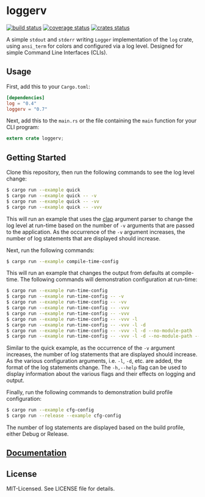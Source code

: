 # loggerv

[![build status](https://secure.travis-ci.org/clux/loggerv.svg)](http://travis-ci.org/clux/loggerv)
[![coverage status](http://img.shields.io/coveralls/clux/loggerv.svg)](https://coveralls.io/r/clux/loggerv)
[![crates status](https://img.shields.io/crates/v/loggerv.svg)](https://crates.io/crates/loggerv)

A simple `stdout` and `stderr` writing `Logger` implementation of the `log` crate, using `ansi_term` for colors and configured via a log level. Designed for simple Command Line Interfaces (CLIs).

## Usage

First, add this to your `Cargo.toml`:

```toml
[dependencies]
log = "0.4"
loggerv = "0.7"
```

Next, add this to the `main.rs` or the file containing the `main` function for your CLI program:

```rust
extern crate loggerv;

```

## Getting Started

Clone this repository, then run the following commands to see the log level change:

```bash
$ cargo run --example quick
$ cargo run --example quick -- -v
$ cargo run --example quick -- -vv
$ cargo run --example quick -- -vvv
```

This will run an example that uses the [clap](https://crates.io/crates/clap) argument parser to change the log level at run-time based on the number of `-v` arguments that are passed to the application. As the occurrence of the `-v` argument increases, the number of log statements that are displayed should increase.

Next, run the following commands:

```bash
$ cargo run --example compile-time-config
```

This will run an example that changes the output from defaults at compile-time. The following commands will demonstration configuration at run-time:

```bash
$ cargo run --example run-time-config
$ cargo run --example run-time-config -- -v
$ cargo run --example run-time-config -- -vv
$ cargo run --example run-time-config -- -vvv
$ cargo run --example run-time-config -- -vvv
$ cargo run --example run-time-config -- -vvv -l
$ cargo run --example run-time-config -- -vvv -l -d
$ cargo run --example run-time-config -- -vvv -l -d --no-module-path
$ cargo run --example run-time-config -- -vvv -l -d --no-module-path --no-color
```

Similar to the quick example, as the occurrence of the `-v` argument increases, the number of log statements that are displayed should increase. As the various configuration arguments, i.e. `-l`, `-d`, etc. are added, the format of the log statements change. The `-h,--help` flag can be used to display information about the various flags and their effects on logging and output.

Finally, run the following commands to demonstration build profile configuration:

```bash
$ cargo run --example cfg-config
$ cargo run --release --example cfg-config
```

The number of log statements are displayed based on the build profile, either Debug or Release.

## [Documentation](http://clux.github.io/loggerv)

## License

MIT-Licensed. See LICENSE file for details.

